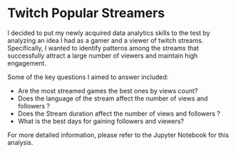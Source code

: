 # Twitch Popular Streamers

I decided to put my newly acquired data analytics skills to the test by analyzing an idea I had as a gamer and a viewer of twitch streams. Specifically, I wanted to identify patterns among the streams that successfully attract a large number of viewers and maintain high engagement.

Some of the key questions I aimed to answer included:
* Are the most streamed games the best ones by views count?
* Does the language of the stream affect the number of views and followers ?
* Does the Stream duration affect the number of views and followers ?
* What is the best days for gaining followers and viewers?

For more detailed information, please refer to the Jupyter Notebook for this analysis.
